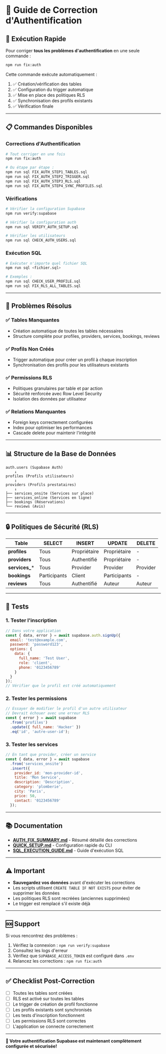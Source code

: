 # 🔐 Guide de Correction d'Authentification

## 🚀 Exécution Rapide

Pour corriger **tous les problèmes d'authentification** en une seule commande :

```bash
npm run fix:auth
```

Cette commande exécute automatiquement :
1. ✅ Création/vérification des tables
2. ✅ Configuration du trigger automatique
3. ✅ Mise en place des politiques RLS
4. ✅ Synchronisation des profils existants
5. ✅ Vérification finale

---

## 📋 Commandes Disponibles

### **Corrections d'Authentification**

```bash
# Tout corriger en une fois
npm run fix:auth

# Ou étape par étape :
npm run sql FIX_AUTH_STEP1_TABLES.sql
npm run sql FIX_AUTH_STEP2_TRIGGER.sql
npm run sql FIX_AUTH_STEP3_RLS.sql
npm run sql FIX_AUTH_STEP4_SYNC_PROFILES.sql
```

### **Vérifications**

```bash
# Vérifier la configuration Supabase
npm run verify:supabase

# Vérifier la configuration auth
npm run sql VERIFY_AUTH_SETUP.sql

# Vérifier les utilisateurs
npm run sql CHECK_AUTH_USERS.sql
```

### **Exécution SQL**

```bash
# Exécuter n'importe quel fichier SQL
npm run sql <fichier.sql>

# Exemples :
npm run sql CHECK_USER_PROFILE.sql
npm run sql FIX_RLS_ALL_TABLES.sql
```

---

## 🎯 Problèmes Résolus

### ✅ **Tables Manquantes**
- Création automatique de toutes les tables nécessaires
- Structure complète pour profiles, providers, services, bookings, reviews

### ✅ **Profils Non Créés**
- Trigger automatique pour créer un profil à chaque inscription
- Synchronisation des profils pour les utilisateurs existants

### ✅ **Permissions RLS**
- Politiques granulaires par table et par action
- Sécurité renforcée avec Row Level Security
- Isolation des données par utilisateur

### ✅ **Relations Manquantes**
- Foreign keys correctement configurées
- Index pour optimiser les performances
- Cascade delete pour maintenir l'intégrité

---

## 📊 Structure de la Base de Données

```
auth.users (Supabase Auth)
    ↓
profiles (Profils utilisateurs)
    ↓
providers (Profils prestataires)
    ↓
├── services_onsite (Services sur place)
├── services_online (Services en ligne)
├── bookings (Réservations)
└── reviews (Avis)
```

---

## 🔒 Politiques de Sécurité (RLS)

| Table | SELECT | INSERT | UPDATE | DELETE |
|-------|--------|--------|--------|--------|
| **profiles** | Tous | Propriétaire | Propriétaire | - |
| **providers** | Tous | Authentifié | Propriétaire | - |
| **services_*** | Tous | Provider | Provider | Provider |
| **bookings** | Participants | Client | Participants | - |
| **reviews** | Tous | Authentifié | Auteur | Auteur |

---

## 🧪 Tests

### **1. Tester l'inscription**
```javascript
// Dans votre application
const { data, error } = await supabase.auth.signUp({
  email: 'test@example.com',
  password: 'password123',
  options: {
    data: {
      full_name: 'Test User',
      role: 'client',
      phone: '0123456789'
    }
  }
});
// Vérifier que le profil est créé automatiquement
```

### **2. Tester les permissions**
```javascript
// Essayer de modifier le profil d'un autre utilisateur
// Devrait échouer avec une erreur RLS
const { error } = await supabase
  .from('profiles')
  .update({ full_name: 'Hacker' })
  .eq('id', 'autre-user-id');
```

### **3. Tester les services**
```javascript
// En tant que provider, créer un service
const { data, error } = await supabase
  .from('services_onsite')
  .insert({
    provider_id: 'mon-provider-id',
    title: 'Mon Service',
    description: 'Description',
    category: 'plomberie',
    city: 'Paris',
    price: 50,
    contact: '0123456789'
  });
```

---

## 📚 Documentation

- **[AUTH_FIX_SUMMARY.md](./AUTH_FIX_SUMMARY.md)** - Résumé détaillé des corrections
- **[QUICK_SETUP.md](./QUICK_SETUP.md)** - Configuration rapide du CLI
- **[SQL_EXECUTION_GUIDE.md](./SQL_EXECUTION_GUIDE.md)** - Guide d'exécution SQL

---

## ⚠️ Important

- **Sauvegardez vos données** avant d'exécuter les corrections
- Les scripts utilisent `CREATE TABLE IF NOT EXISTS` pour éviter de supprimer les données
- Les politiques RLS sont recréées (anciennes supprimées)
- Le trigger est remplacé s'il existe déjà

---

## 🆘 Support

Si vous rencontrez des problèmes :

1. Vérifiez la connexion : `npm run verify:supabase`
2. Consultez les logs d'erreur
3. Vérifiez que `SUPABASE_ACCESS_TOKEN` est configuré dans `.env`
4. Relancez les corrections : `npm run fix:auth`

---

## ✅ Checklist Post-Correction

- [ ] Toutes les tables sont créées
- [ ] RLS est activé sur toutes les tables
- [ ] Le trigger de création de profil fonctionne
- [ ] Les profils existants sont synchronisés
- [ ] Les tests d'inscription fonctionnent
- [ ] Les permissions RLS sont correctes
- [ ] L'application se connecte correctement

---

**🎉 Votre authentification Supabase est maintenant complètement configurée et sécurisée!**

